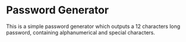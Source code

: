 # Password Generator

This is a simple password generator which outputs a 12 characters long password, containing alphanumerical and special characters.

